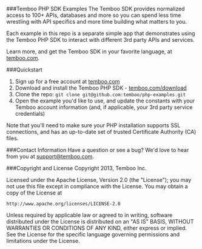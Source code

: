 ###Temboo PHP SDK Examples
The Temboo SDK provides normalized access to 100+ APIs, databases and more so you can spend less time wrestling with API specifics and more time building what matters to you.   

Each example  in this repo is a separate simple app that demonstrates using the Temboo PHP SDK to interact with different 3rd party APIs and services. 

Learn more, and get the Temboo SDK in your favorite language, at [temboo.com](https://temboo.com).

###Quickstart
 1. Sign up for a free account at [temboo.com](https://temboo.com)
 2. Download and install the Temboo PHP SDK -  [temboo.com/download](https://www.temboo.com/download)
 3. Clone the repo: `git clone git@github.com:temboo/php-examples.git`
 4. Open the example you'd like to use, and update the constants with your Temboo account information (and, if applicable, your 3rd party service credentials)

Note that you'll need to make sure your PHP installation supports SSL connections, and has an up-to-date set of trusted Certificate Authority (CA) files.

###Contact Information
Have a question or see a bug? We'd love to hear from you at support@temboo.com.

###Copyright and License
Copyright 2013, Temboo Inc.

Licensed under the Apache License, Version 2.0 (the "License"); you may not use this file except in compliance with the License. You may obtain a copy of the License at

    http://www.apache.org/licenses/LICENSE-2.0

Unless required by applicable law or agreed to in writing, software distributed under the License is distributed on an "AS IS" BASIS, WITHOUT WARRANTIES OR CONDITIONS OF ANY KIND, either express or implied. See the License for the specific language governing permissions and limitations under the License.

